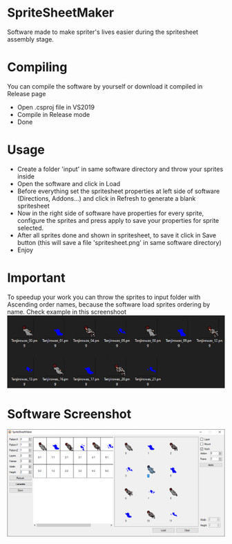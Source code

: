 # SpriteSheetMaker
Software made to make spriter's lives easier during the spritesheet assembly stage.

# Compiling
You can compile the software by yourself or download it compiled in Release page

- Open .csproj file in VS2019
- Compile in Release mode
- Done

# Usage
- Create a folder 'input' in same software directory and throw your sprites inside
- Open the software and click in Load
- Before everything set the spritesheet properties at left side of software (Directions, Addons...) and click in Refresh to generate a blank spritesheet
- Now in the right side of software have properties for every sprite, configure the sprites and press apply to save your properties for sprite selected.
- After all sprites done and shown in spritesheet, to save it click in Save button (this will save a file 'spritesheet.png' in same software directory)
- Enjoy

# Important
To speedup your work you can throw the sprites to input folder with Ascending order names, because the software load sprites ordering by name.
Check example in this screenshoot
![Sprites Example](example_sprites.png?raw=true "Title")

# Software Screenshot
![Software Preview](software_screenshot.png?raw=true "Title")

